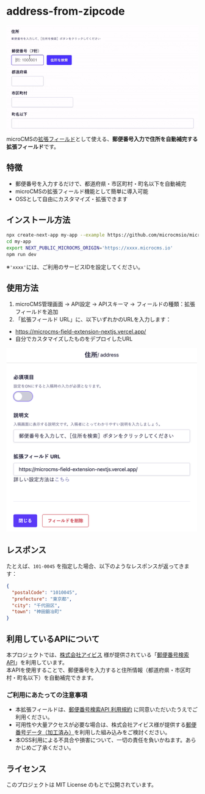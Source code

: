# address-from-zipcode
![デモ画面](docs/img_demo.gif)
microCMSの[拡張フィールド](https://document.microcms.io/manual/field-extension)として使える、**郵便番号入力で住所を自動補完する拡張フィールド**です。

## 特徴

- 郵便番号を入力するだけで、都道府県・市区町村・町名以下を自動補完
- microCMSの拡張フィールド機能として簡単に導入可能
- OSSとして自由にカスタマイズ・拡張できます

## インストール方法

```bash
npx create-next-app my-app --example https://github.com/microcmsio/microcms-field-extension-sdk/tree/main/examples/address-from-zipcode
cd my-app
export NEXT_PUBLIC_MICROCMS_ORIGIN='https://xxxx.microcms.io'
npm run dev
```
※`'xxxx'`には、ご利用のサービスIDを設定してください。

## 使用方法
1. microCMS管理画面 → API設定 → APIスキーマ → フィールドの種類：拡張フィールドを追加
2. 「拡張フィールド URL」に、以下いずれかのURLを入力します：
- https://microcms-field-extension-nextjs.vercel.app/
- 自分でカスタマイズしたものをデプロイしたURL

<img src="./docs/img_settings_microcms_field_extension.png" width="500" height="auto" alt="拡張フィールド設定画面" />

## レスポンス
たとえば、`101-0045` を指定した場合、以下のようなレスポンスが返ってきます：
```json
{
  "postalCode": "1010045",
  "prefecture": "東京都",
  "city": "千代田区",
  "town": "神田鍛冶町"
}
```
## 利用しているAPIについて

本プロジェクトでは、[株式会社アイビス](https://ibsnet.co.jp/) 様が提供されている「[郵便番号検索API](https://zipcloud.ibsnet.co.jp/doc/api)」を利用しています。  
本APIを使用することで、郵便番号を入力すると住所情報（都道府県・市区町村・町名以下）を自動補完できます。

### ご利用にあたっての注意事項

- 本拡張フィールドは、[郵便番号検索API 利用規約](https://zipcloud.ibsnet.co.jp/rule/api) に同意いただいたうえでご利用ください。
- 可用性や大量アクセスが必要な場合は、株式会社アイビス様が提供する[郵便番号データ（加工済み）](https://zipcloud.ibsnet.co.jp/)を利用した組み込みをご検討ください。
- 本OSS利用による不具合や損害について、一切の責任を負いかねます。あらかじめご了承ください。

## ライセンス
このプロジェクトは MIT License のもとで公開されています。